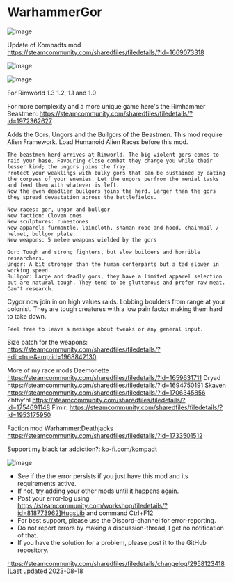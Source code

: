 # WarhammerGor

![Image](https://i.imgur.com/buuPQel.png)

Update of Kompadts mod
https://steamcommunity.com/sharedfiles/filedetails/?id=1669073318

![Image](https://i.imgur.com/pufA0kM.png)

	
![Image](https://i.imgur.com/Z4GOv8H.png)

For Rimworld 1.3 1.2, 1.1 and 1.0

For more complexity and a more unique game here's the Rimhammer Beastmen:
https://steamcommunity.com/sharedfiles/filedetails/?id=1972362627

 Adds the Gors, Ungors and the Bullgors of the Beastmen.
    This mod require Alien Framework.
    Load Humanoid Alien Races before this mod.

    The beastmen herd arrives at Rimworld. The big violent gors comes to raid your base. Favouring close combat they charge you while their lesser kind; the ungors joins the fray.
    Protect your weaklings with bulky gors that can be sustained by eating the corpses of your enemies. Let the ungors perfrom the menial tasks and feed them with whatever is left.
    Now the even deadlier bullgors joins the herd. Larger than the gors they spread devastation across the battlefields.

    New races: gor, ungor and bullgor
    New faction: Cloven ones
    New sculptures: runestones
    New apparel: furmantle, loincloth, shaman robe and hood, chainmail / helmet, bullgor plate.
    New weapons: 5 melee weapons wielded by the gors

    Gor: Tough and strong fighters, but slow builders and horrible researchers.
    Ungor: A bit stronger than the human conterparts but a tad slower in working speed.
    Bullgor: Large and deadly gors, they have a limited apparel selection but are natural tough. They tend to be gluttenous and prefer raw meat. Can't research.
Cygor now join in on high values raids. Lobbing boulders from range at your colonist. They are tough creatures with a low pain factor making them hard to take down.

    Feel free to leave a message about tweaks or any general input.

Size patch for the weapons:
https://steamcommunity.com/sharedfiles/filedetails/?edit=true&amp;id=1968842130

More of my race mods
Daemonette
https://steamcommunity.com/sharedfiles/filedetails/?id=1659631711
Dryad
https://steamcommunity.com/sharedfiles/filedetails/?id=1694750191
Skaven
https://steamcommunity.com/sharedfiles/filedetails/?id=1706345856
Zhthy'hl
https://steamcommunity.com/sharedfiles/filedetails/?id=1754691148
Fimir:
https://steamcommunity.com/sharedfiles/filedetails/?id=1953175950

Faction mod
Warhammer:Deathjacks
https://steamcommunity.com/sharedfiles/filedetails/?id=1733501512

Support my black tar addiction?: 
ko-fi.com/kompadt
	
![Image](https://i.imgur.com/PwoNOj4.png)



-  See if the the error persists if you just have this mod and its requirements active.
-  If not, try adding your other mods until it happens again.
-  Post your error-log using https://steamcommunity.com/workshop/filedetails/?id=818773962]HugsLib and command Ctrl+F12
-  For best support, please use the Discord-channel for error-reporting.
-  Do not report errors by making a discussion-thread, I get no notification of that.
-  If you have the solution for a problem, please post it to the GitHub repository.


https://steamcommunity.com/sharedfiles/filedetails/changelog/2958123418]Last updated 2023-08-18
